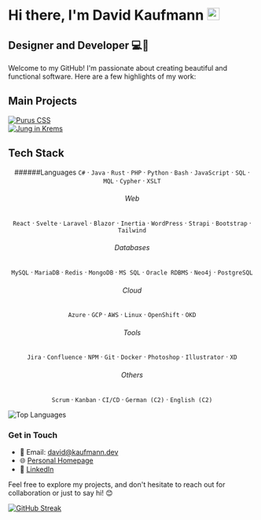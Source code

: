 

# Hi there, I'm David Kaufmann <img src="https://media.giphy.com/media/hvRJCLFzcasrR4ia7z/giphy.gif" width="25px">

## Designer and Developer 💻🎨

Welcome to my GitHub! I'm passionate about creating beautiful and functional software. Here are a few highlights of my work:

## Main Projects

[![Purus CSS](https://github-readme-stats.vercel.app/api/pin/?username=kaufmann-dev&repo=PurusCss&theme=dark)](https://github.com/kaufmann-dev/PurusCss)<br>
[![Jung in Krems](https://github-readme-stats.vercel.app/api/pin/?username=kaufmann-dev&repo=JungInKrems&theme=dark)](https://github.com/kaufmann-dev/JungInKrems)



## Tech Stack
<div align="center">
  
######Languages
`C#` · `Java` · `Rust` · `PHP` · `Python` · `Bash` · `JavaScript` · `SQL` · `MQL` · `Cypher` · `XSLT`

###### Web
`React` · `Svelte` · `Laravel` · `Blazor` · `Inertia` · `WordPress` · `Strapi` · `Bootstrap` · `Tailwind`

###### Databases
`MySQL` · `MariaDB` · `Redis` · `MongoDB` · `MS SQL` · `Oracle RDBMS` · `Neo4j` · `PostgreSQL`

###### Cloud
`Azure` · `GCP` · `AWS` · `Linux` · `OpenShift` · `OKD`

###### Tools
`Jira` · `Confluence` · `NPM` · `Git` · `Docker` · `Photoshop` · `Illustrator` · `XD`

###### Others
`Scrum` · `Kanban` · `CI/CD` · `German (C2)` · `English (C2)`
</div>





![Top Languages](https://github-readme-stats.vercel.app/api/top-langs/?username=kaufmann-dev&layout=compact&theme=dark)

### Get in Touch

- 📧 Email: [david@kaufmann.dev](mailto:david@kaufmann.dev)
- 🌐 [Personal Homepage](https://david.kaufman.dev)
- 💼 [LinkedIn](https://www.linkedin.com/in/david-kaufmann-dev)

Feel free to explore my projects, and don't hesitate to reach out for collaboration or just to say hi! 😊

[![GitHub Streak](https://streak-stats.demolab.com?user=kaufmann-dev&theme=transparent&hide_border=true&date_format=j%20M%5B%20Y%5D)](https://git.io/streak-stats)

